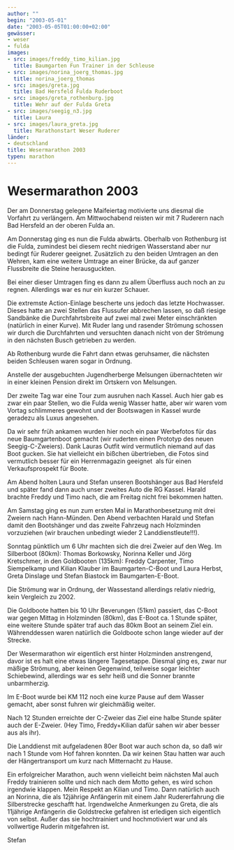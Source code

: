 ```yaml
---
author: ""
begin: "2003-05-01"
date: "2003-05-05T01:00:00+02:00"
gewässer:
- weser
- fulda
images:
- src: images/freddy_timo_kilian.jpg
  title: Baumgarten Fun Trainer in der Schleuse
- src: images/norina_joerg_thomas.jpg
  title: norina_joerg_thomas
- src: images/greta.jpg
  title: Bad Hersfeld Fulda Ruderboot
- src: images/greta_rothenburg.jpg
  title: Wehr auf der Fulda Greta
- src: images/seegig_n3.jpg
  title: Laura
- src: images/laura_greta.jpg
  title: Marathonstart Weser Ruderer
länder: 
- deutschland
title: Wesermarathon 2003
typen: marathon
---
```



# Wesermarathon 2003


Der am Donnerstag gelegene Maifeiertag motivierte uns diesmal die Vorfahrt zu verlängern. Am Mittwochabend reisten wir mit 7 Ruderern nach Bad Hersfeld an der oberen Fulda an.

Am Donnerstag ging es nun die Fulda abwärts. Oberhalb von Rothenburg ist die Fulda, zumindest bei diesem recht niedrigen Wasserstand aber nur bedingt für Ruderer geeignet. Zusätzlich zu den beiden Umtragen an den Wehren, kam eine weitere Umtrage an einer Brücke, da auf ganzer Flussbreite die Steine herausguckten.

Bei einer dieser Umtragen fing es dann zu allem Überfluss auch noch an zu regnen. Allerdings war es nur ein kurzer Schauer.

Die extremste Action-Einlage bescherte uns jedoch das letzte Hochwasser. Dieses hatte an zwei Stellen das Flussufer abbrechen lassen, so daß riesige Sandbänke die Durchfahrtsbreite auf zwei mal zwei Meter einschränkten (natürlich in einer Kurve). Mit Ruder lang und rasender Strömung schossen wir durch die Durchfahrten und versuchten danach nicht von der Strömung in den nächsten Busch getrieben zu werden.

Ab Rothenburg wurde die Fahrt dann etwas geruhsamer, die nächsten beiden Schleusen waren sogar in Ordnung.

Anstelle der ausgebuchten Jugendherberge Melsungen übernachteten wir in einer kleinen Pension direkt im Ortskern von Melsungen.

Der zweite Tag war eine Tour zum ausruhen nach Kassel. Auch hier gab es zwar ein paar Stellen, wo die Fulda wenig Wasser hatte, aber wir waren vom Vortag schlimmeres gewohnt und der Bootswagen in Kassel wurde geradezu als Luxus angesehen.

Da wir sehr früh ankamen wurden hier noch ein paar Werbefotos für das neue Baumgartenboot gemacht (wir ruderten einen Prototyp des neuen Seegig-C-Zweiers). Dank Lauras Outfit wird vermutlich niemand auf das Boot gucken. Sie hat vielleicht ein bißchen übertrieben, die Fotos sind vermutlich besser für ein Herrenmagazin geeignet  als für einen Verkaufsprospekt für Boote.

Am Abend holten Laura und Stefan unseren Bootshänger aus Bad Hersfeld und später fand dann auch unser zweites Auto die RG Kassel. Harald brachte Freddy und Timo nach, die am Freitag nicht frei bekommen hatten.

Am Samstag ging es nun zum ersten Mal in Marathonbesetzung mit drei Zweiern nach Hann-Münden. Den Abend verbachten Harald und Stefan damit den Bootshänger und das zweite Fahrzeug nach Holzminden vorzuziehen (wir brauchen unbedingt wieder 2 Landdienstleute!!!).

Sonntag pünktlich um 6 Uhr machten sich die drei Zweier auf den Weg. Im Silberboot (80km): Thomas Borkowsky, Norinna Keller und Jörg Kretschmer, in den Goldbooten (135km): Freddy Carpenter, Timo Siempelkamp und Kilian Klauber im Baumgarten-C-Boot und Laura Herbst, Greta Dinslage und Stefan Biastock im Baumgarten-E-Boot.

Die Strömung war in Ordnung, der Wassestand allerdings relativ niedrig, kein Vergleich zu 2002.

Die Goldboote hatten bis 10 Uhr Beverungen (51km) passiert, das C-Boot war gegen Mittag in Holzminden (80km), das E-Boot ca. 1 Stunde später, eine weitere Stunde später traf auch das 80km Boot an seinem Ziel ein. Währenddessen waren natürlich die Goldboote schon lange wieder auf der Strecke.

Der Wesermarathon wir eigentlich erst hinter Holzminden anstrengend, davor ist es halt eine etwas längere Tagesetappe. Diesmal ging es, zwar nur mäßige Strömung, aber keinen Gegenwind, teilweise sogar leichter Schiebewind, allerdings war es sehr heiß und die Sonner brannte unbarmherzig.

Im E-Boot wurde bei KM 112 noch eine kurze Pause auf dem Wasser gemacht, aber sonst fuhren wir gleichmäßig weiter.

Nach 12 Stunden erreichte der C-Zweier das Ziel eine halbe Stunde später auch der E-Zweier. (Hey Timo, Freddy+Kilian dafür sahen wir aber besser aus als ihr).

Die Landdienst mit aufgeladenen 80er Boot war auch schon da, so daß wir nach 1 Stunde vom Hof fahren konnten. Da wir keinen Stau hatten war auch der Hängertransport um kurz nach Mitternacht zu Hause.

Ein erfolgreicher Marathon, auch wenn vielleicht beim nächsten Mal auch Freddy trainieren sollte und nich nach dem Motto gehen, es wird schon irgendwie klappen. Mein Respekt an Kilian und Timo. Dann natürlich auch an Norinna, die als 12jährige Anfängerin mit einem Jahr Rudererfahrung die Silberstrecke geschafft hat. Irgendwelche Anmerkungen zu Greta, die als 11jährige Anfängerin die Goldstrecke gefahren ist erledigen sich eigentlich von selbst. Außer das sie hochtrainiert und hochmotiviert war und als vollwertige Ruderin mitgefahren ist.

Stefan
